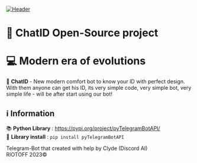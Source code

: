 [![Header](https://cdn.discordapp.com/attachments/1119628609649397893/1129718438873534492/image.png)](https://t.me/x_chatID_bot)

# 💬 ChatID Open-Source project
# 💻 Modern era of evolutions
💬 **ChatID** - New modern comfort bot to know your ID with perfect design. With them anyone can get his ID, its very simple code, very simple bot, very simple life - will be after start using our bot!
<br />
## ℹ Information
📚 **Python Library** : https://pypi.org/project/pyTelegramBotAPI/
<br />
🔧 **Library install** : ``pip install pyTelegramBotAPI``


Telegram-Bot that created with help by Clyde (Discord AI)
<br />
RIOTOFF 2023©
